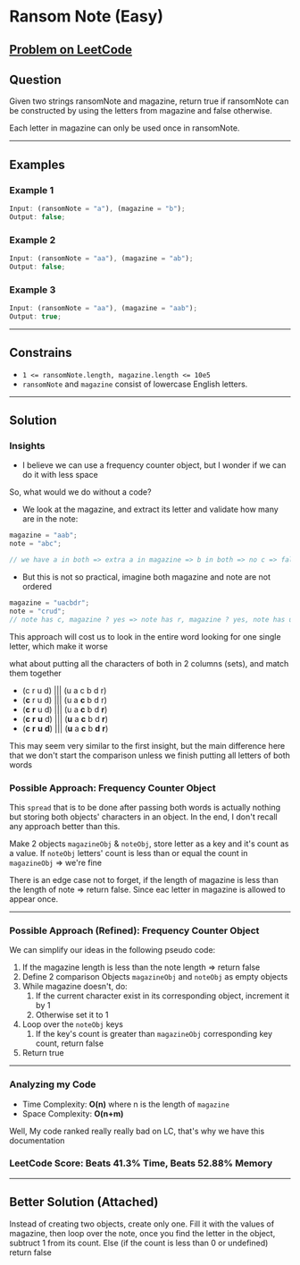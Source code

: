# Ransom Note (Easy)

## [Problem on LeetCode](https://leetcode.com/problems/ransom-note/)

## Question

Given two strings ransomNote and magazine, return true if ransomNote can be constructed by using the letters from magazine and false otherwise.

Each letter in magazine can only be used once in ransomNote.

---

## Examples

### Example 1

```ts
Input: (ransomNote = "a"), (magazine = "b");
Output: false;
```

### Example 2

```ts
Input: (ransomNote = "aa"), (magazine = "ab");
Output: false;
```

### Example 3

```ts
Input: (ransomNote = "aa"), (magazine = "aab");
Output: true;
```

---

## Constrains

- `1 <= ransomNote.length, magazine.length <= 10e5`
- `ransomNote` and `magazine` consist of lowercase English letters.

---

## Solution

### Insights

- I believe we can use a frequency counter object, but I wonder if we can do it with less space

So, what would we do without a code?

- We look at the magazine, and extract its letter and validate how many are in the note:

```js
magazine = "aab";
note = "abc";

// we have a in both => extra a in magazine => b in both => no c => false
```

- But this is not so practical, imagine both magazine and note are not ordered

```js
magazine = "uacbdr";
note = "crud";
// note has c, magazine ? yes => note has r, magazine ? yes, note has u, magazine ? yes => note has d, magazine ? yes => true
```

This approach will cost us to look in the entire word looking for one single letter, which make it worse

what about putting all the characters of both in 2 columns (sets), and match them together

- (c r u d) ||| (u a c b d r)
- (**c** r u d) ||| (u a **c** b d r)
- (**c** **r** u d) ||| (u a **c** b d **r**)
- (**c** **r** **u** d) ||| (**u** a **c** b d **r**)
- (**c** **r** **u** **d**) ||| (**u** a **c** b **d** **r**)

This may seem very similar to the first insight, but the main difference here that we don't start the comparison unless we finish putting all letters of both words

### Possible Approach: Frequency Counter Object

This `spread` that is to be done after passing both words is actually nothing but storing both objects' characters in an object. In the end, I don't recall any approach better than this.

Make 2 objects `magazineObj` & `noteObj`, store letter as a key and it's count as a value. If `noteObj` letters' count is less than or equal the count in `magazineObj` => we're fine

There is an edge case not to forget, if the length of magazine is less than the length of note => return false. Since eac letter in magazine is allowed to appear once.

---

### Possible Approach (Refined): Frequency Counter Object

We can simplify our ideas in the following pseudo code:

1. If the magazine length is less than the note length => return false
2. Define 2 comparison Objects `magazineObj` and `noteObj` as empty objects
3. While magazine doesn't, do:
   1. If the current character exist in its corresponding object, increment it by 1
   2. Otherwise set it to 1
4. Loop over the `noteObj` keys
   1. If the key's count is greater than `magazineObj` corresponding key count, return false
5. Return true

---

### Analyzing my Code

- Time Complexity: **O(n)** where n is the length of `magazine`
- Space Complexity: **O(n+m)**

Well, My code ranked really really bad on LC, that's why we have this documentation

### LeetCode Score: Beats 41.3% Time, Beats 52.88% Memory

---

## Better Solution (Attached)

Instead of creating two objects, create only one. Fill it with the values of magazine, then loop over the note, once you find the letter in the object, subtruct 1 from its count. Else (if the count is less than 0 or undefined) return false
